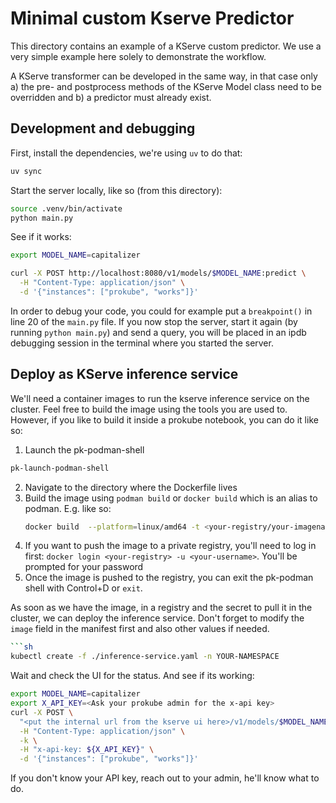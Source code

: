 # Minimal custom Kserve Predictor

This directory contains an example of a KServe custom predictor.
We use a very simple example here solely to demonstrate the
workflow.

A KServe transformer can be developed in the same way,
in that case only a) the pre- and postprocess methods of the KServe Model
class need to be overridden and b) a predictor must already exist.

## Development and debugging

First, install the dependencies, we're using `uv` to do that:
```sh
uv sync
```
 
Start the server locally, like so (from this directory):
 
```sh
source .venv/bin/activate
python main.py
```
 
See if it works:
```sh
export MODEL_NAME=capitalizer

curl -X POST http://localhost:8080/v1/models/$MODEL_NAME:predict \
  -H "Content-Type: application/json" \
  -d '{"instances": ["prokube", "works"]}'
```
In order to debug your code, you could for example put a `breakpoint()` in line 20 of the `main.py` file.
If you now stop the server, start it again (by running `python
main.py`) and send a query, you will be placed in an ipdb debugging session
in the terminal where you started the server.

## Deploy as KServe inference service
We'll need a container images to run the kserve inference service on the cluster.
Feel free to build the image using the tools you are used to.
However, if you like to build it inside a prokube notebook, you can do it like
so:
1. Launch the pk-podman-shell
```sh
pk-launch-podman-shell
```
2. Navigate to the directory where the Dockerfile lives
3. Build the image using `podman build` or `docker build` which is an alias to
   podman. E.g. like so:
   ```sh
   docker build  --platform=linux/amd64 -t <your-registry/your-imagename:your-tag> .
   ```
4. If you want to push the image to a private registry, you'll need to log in
   first: `docker login <your-registry> -u <your-username>`. You'll be prompted for your
password
5. Once the image is pushed to the registry, you can exit the pk-podman shell with
   Control+D or `exit`.
 
As soon as we have the image, in a registry and the secret to pull it in the
cluster, we can deploy the inference service. Don't forget to modify the
`image` field in the manifest first and also other values if needed.

```sh
```sh
kubectl create -f ./inference-service.yaml -n YOUR-NAMESPACE
```
 
 
Wait and check the UI for the status. And see if its working:
```sh
export MODEL_NAME=capitalizer
export X_API_KEY=<Ask your prokube admin for the x-api key>
curl -X POST \
  "<put the internal url from the kserve ui here>/v1/models/$MODEL_NAME:predict" \
  -H "Content-Type: application/json" \
  -k \
  -H "x-api-key: ${X_API_KEY}" \
  -d '{"instances": ["prokube", "works"]}'
```

If you don't know your API key, reach out to your admin, he'll know what to do.

